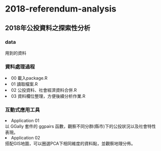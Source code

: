 # 2018-referendum-analysis
## 2018年公投資料之探索性分析

### data 
<p>用到的資料</p>

### 資料處理過程 
<p><li>00 載入package.R</li>
<li>01 讀取檔案.R</li>
<li>02 公投資料、社會經濟資料合併.R</li>
<li>03 資料欄位整理，方便後續分析作業.R</li>
</p>

### 互動式應用工具
<p><li>Application 01</li>
以 GGally 套件的 ggpairs 函數，觀察不同分群(縣市)下的公投狀況以及社會特性表現。
<li>Application 02</li>
搭配GIS地圖，可以圈選PCA下相同維度的資料點，並觀察地理分佈。
</p>
